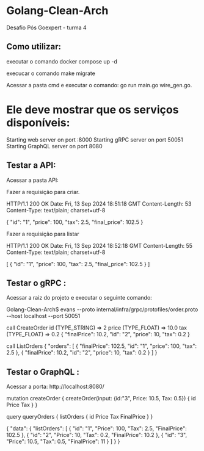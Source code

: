 # Golang-Clean-Arch
Desafio Pós Goexpert - turma 4

## Como utilizar:

executar o comando docker compose up -d

execucar o comando make migrate

Acessar a pasta cmd e executar o comando: go run main.go wire_gen.go.

# Ele deve mostrar que os serviços disponíveis:

Starting web server on port :8000
Starting gRPC server on port 50051
Starting GraphQL server on port 8080


## Testar a API:

Acessar a pasta API:

Fazer a requisição para criar.

HTTP/1.1 200 OK
Date: Fri, 13 Sep 2024 18:51:18 GMT
Content-Length: 53
Content-Type: text/plain; charset=utf-8

{
  "id": "1",
  "price": 100,
  "tax": 2.5,
  "final_price": 102.5
}

Fazer a requisição para listar

HTTP/1.1 200 OK
Date: Fri, 13 Sep 2024 18:52:18 GMT
Content-Length: 55
Content-Type: text/plain; charset=utf-8

[
  {
    "id": "1",
    "price": 100,
    "tax": 2.5,
    "final_price": 102.5
  }
]

## Testar o gRPC :

Acessar a raiz do projeto e executar o seguinte comando: 

Golang-Clean-Arch$ evans --proto internal/infra/grpc/protofiles/order.proto --host localhost --port 50051

call CreateOrder
id (TYPE_STRING) => 2
price (TYPE_FLOAT) => 10.0
tax (TYPE_FLOAT) => 0.2
{
  "finalPrice": 10.2,
  "id": "2",
  "price": 10,
  "tax": 0.2
}


call ListOrders
{
  "orders": [
    {
      "finalPrice": 102.5,
      "id": "1",
      "price": 100,
      "tax": 2.5
    },
    {
      "finalPrice": 10.2,
      "id": "2",
      "price": 10,
      "tax": 0.2
    }
  ]
}


## Testar o GraphQL :

Acessar a porta: http://localhost:8080/

mutation createOrder {
  createOrder(input: {id:"3", Price: 10.5, Tax: 0.5}) {
    id
    Price
    Tax
  }
}

query queryOrders {
  listOrders {
    id
    Price
    Tax
    FinalPrice
  }
}

{
  "data": {
    "listOrders": [
      {
        "id": "1",
        "Price": 100,
        "Tax": 2.5,
        "FinalPrice": 102.5
      },
      {
        "id": "2",
        "Price": 10,
        "Tax": 0.2,
        "FinalPrice": 10.2
      },
      {
        "id": "3",
        "Price": 10.5,
        "Tax": 0.5,
        "FinalPrice": 11
      }
    ]
  }
}